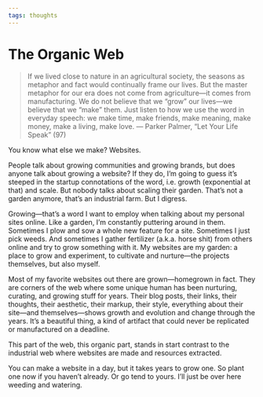 ```yaml
---
tags: thoughts
---
```


# The Organic Web

> If we lived close to nature in an agricultural society, the seasons as metaphor and fact would continually frame our lives. But the master metaphor for our era does not come from agriculture—it comes from manufacturing. We do not believe  that we “grow” our lives—we believe that we “make” them. Just listen to how we use the word in everyday speech: we make time, make friends, make meaning, make money, make a living, make love. — Parker Palmer, “Let Your Life Speak” (97)

You know what else we make? Websites.

People talk about growing communities and growing brands, but does anyone talk about growing a website? If they do, I’m going to guess it’s steeped in the startup connotations of the word, i.e. growth (exponential at that) and scale. But nobody talks about scaling their garden. That’s not a garden anymore, that’s an industrial farm. But I digress.

Growing—that’s a word I want to employ when talking about my personal sites online. Like a garden, I’m constantly puttering around in them. Sometimes I plow and sow a whole new feature for a site. Sometimes I just pick weeds. And sometimes I gather fertilizer (a.k.a. horse shit) from others online and try to grow something with it. My websites are my garden: a place to grow and experiment, to cultivate and nurture—the projects themselves, but also myself.

Most of my favorite websites out there are grown—homegrown in fact. They are corners of the web where some unique human has been nurturing, curating, and growing stuff for years. Their blog posts, their links, their thoughts, their aesthetic, their markup, their style, everything about their site—and themselves—shows growth and evolution and change through the years. It’s a beautiful thing, a kind of artifact that could never be replicated or manufactured on a deadline.

This part of the web, this organic part, stands in start contrast to the industrial web where websites are made and resources extracted. 

You can make a website in a day, but it takes years to grow one. So plant one now if you haven’t already. Or go tend to yours. I’ll just be over here weeding and watering.